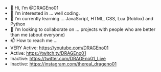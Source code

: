 - 👋 Hi, I’m @DRAGEno01
- 👀 I’m interested in ... well coding.
- 🌱 I’m currently learning ... JavaScript, HTML, CSS, Lua (Roblox) and Python
- 💞️ I’m looking to collaborate on ... projects with people who are better than me (about everyone)
- 📫 How to reach me ... 
- VERY Active: https://youtube.com/DRAGEno01
- Active: https://twitch.tv/DRAGEno01
- Inactive: https://twitter.com/DRAGEno01_Live
- Inactive: https://instagram.com/thereal_drageno01

<!---
DRAGEno01/DRAGEno01 is a ✨ special ✨ repository because its `README.md` (this file) appears on your GitHub profile.
You can click the Preview link to take a look at your changes.
--->
